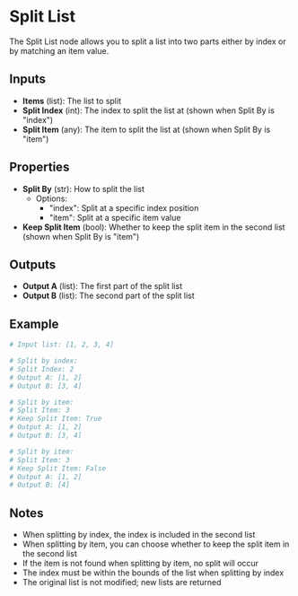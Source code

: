# Split List

The Split List node allows you to split a list into two parts either by index or by matching an item value.

## Inputs

- **Items** (list): The list to split
- **Split Index** (int): The index to split the list at (shown when Split By is "index")
- **Split Item** (any): The item to split the list at (shown when Split By is "item")

## Properties

- **Split By** (str): How to split the list
  - Options:
    - "index": Split at a specific index position
    - "item": Split at a specific item value
- **Keep Split Item** (bool): Whether to keep the split item in the second list (shown when Split By is "item")

## Outputs

- **Output A** (list): The first part of the split list
- **Output B** (list): The second part of the split list

## Example

```python
# Input list: [1, 2, 3, 4]

# Split by index:
# Split Index: 2
# Output A: [1, 2]
# Output B: [3, 4]

# Split by item:
# Split Item: 3
# Keep Split Item: True
# Output A: [1, 2]
# Output B: [3, 4]

# Split by item:
# Split Item: 3
# Keep Split Item: False
# Output A: [1, 2]
# Output B: [4]
```

## Notes

- When splitting by index, the index is included in the second list
- When splitting by item, you can choose whether to keep the split item in the second list
- If the item is not found when splitting by item, no split will occur
- The index must be within the bounds of the list when splitting by index
- The original list is not modified; new lists are returned 